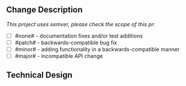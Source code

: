  
  ## Change Description
 _This project uses semver, please check the scope of this pr:_
 - [ ] #none# - documentation fixes and/or test additions
 - [ ] #patch# - backwards-compatible bug fix
 - [ ] #minor# - adding functionality in a backwards-compatible manner
 - [ ] #major# - incompatible API change
 
 ## Technical Design
